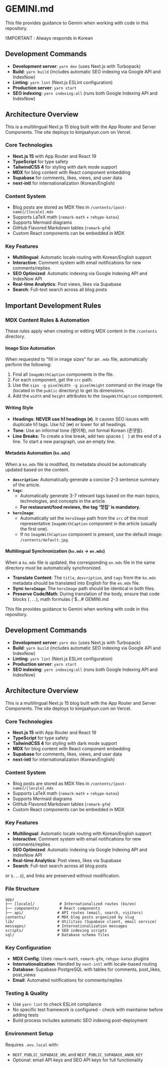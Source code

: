 # GEMINI.md

This file provides guidance to Gemini when working with code in this repository.

!IMPORTANT : Always responds in Korean

## Development Commands

- **Development server**: `yarn dev` (uses Next.js with Turbopack)
- **Build**: `yarn build` (includes automatic SEO indexing via Google API and IndexNow)
- **Linting**: `yarn lint` (Next.js ESLint configuration)
- **Production server**: `yarn start`
- **SEO indexing**: `yarn indexing:all` (runs both Google Indexing API and IndexNow)

## Architecture Overview

This is a multilingual Next.js 15 blog built with the App Router and Server Components. The site deploys to kimjaahyun.com on Vercel.

### Core Technologies

- **Next.js 15** with App Router and React 19
- **TypeScript** for type safety
- **TailwindCSS 4** for styling with dark mode support
- **MDX** for blog content with React component embedding
- **Supabase** for comments, likes, views, and user data
- **next-intl** for internationalization (Korean/English)

### Content System

- Blog posts are stored as MDX files in `/contents/[post-name]/[locale].mdx`
- Supports LaTeX math (`remark-math` + `rehype-katex`)
- Supports Mermaid diagrams
- GitHub Flavored Markdown tables (`remark-gfm`)
- Custom React components can be embedded in MDX

### Key Features

- **Multilingual**: Automatic locale routing with Korean/English support
- **Interactive**: Comment system with email notifications for new comments/replies
- **SEO Optimized**: Automatic indexing via Google Indexing API and IndexNow API
- **Real-time Analytics**: Post views, likes via Supabase
- **Search**: Full-text search across all blog posts

## Important Development Rules

### MDX Content Rules & Automation

These rules apply when creating or editing MDX content in the `/contents` directory.

#### Image Size Automation

When requested to "fill in image sizes" for an `.mdx` file, automatically perform the following:
1. Find all `ImageWithCaption` components in the file.
2. For each component, get the `src` path.
3. Use the `sips -g pixelWidth -g pixelHeight` command on the image file (located in the `public` directory) to get its dimensions.
4. Add the `width` and `height` attributes to the `ImageWithCaption` component.

#### Writing Style

- **Headings**: **NEVER use h1 headings (`#`)**. It causes SEO issues with duplicate h1 tags. Use h2 (`##`) or lower for all headings.
- **Tone**: Use an informal tone (평어체), not formal Korean (존댓말).
- **Line Breaks**: To create a line break, add two spaces (`  `) at the end of a line. To start a new paragraph, use an empty line.

#### Metadata Automation (`ko.mdx`)

When a `ko.mdx` file is modified, its metadata should be automatically updated based on the content.

- **`description`**: Automatically generate a concise 2-3 sentence summary of the article.
- **`tags`**:
  - Automatically generate 3-7 relevant tags based on the main topics, technologies, and concepts in the article.
  - **For restaurant/food reviews, the tag '맛집' is mandatory.**
- **`heroImage`**:
  - Automatically set the `heroImage` path from the `src` of the most representative `ImageWithCaption` component in the article (usually the first one).
  - If no `ImageWithCaption` component is present, use the default image: `/contents/default.jpg`.

#### Multilingual Synchronization (`ko.mdx` -> `en.mdx`)

When a `ko.mdx` file is updated, the corresponding `en.mdx` file in the same directory must be automatically synchronized.

- **Translate Content**: The `title`, `description`, and `tags` from the `ko.mdx` metadata should be translated into English for the `en.mdx` file.
- **Sync `heroImage`**: The `heroImage` path should be identical in both files.
- **Preserve Code/Math**: During translation of the body, ensure that code blocks (`...`), math formulas (`$...# GEMINI.md

This file provides guidance to Gemini when working with code in this repository.

## Development Commands

- **Development server**: `yarn dev` (uses Next.js with Turbopack)
- **Build**: `yarn build` (includes automatic SEO indexing via Google API and IndexNow)
- **Linting**: `yarn lint` (Next.js ESLint configuration)
- **Production server**: `yarn start`
- **SEO indexing**: `yarn indexing:all` (runs both Google Indexing API and IndexNow)

## Architecture Overview

This is a multilingual Next.js 15 blog built with the App Router and Server Components. The site deploys to kimjaahyun.com on Vercel.

### Core Technologies

- **Next.js 15** with App Router and React 19
- **TypeScript** for type safety
- **TailwindCSS 4** for styling with dark mode support
- **MDX** for blog content with React component embedding
- **Supabase** for comments, likes, views, and user data
- **next-intl** for internationalization (Korean/English)

### Content System

- Blog posts are stored as MDX files in `/contents/[post-name]/[locale].mdx`
- Supports LaTeX math (`remark-math` + `rehype-katex`)
- Supports Mermaid diagrams
- GitHub Flavored Markdown tables (`remark-gfm`)
- Custom React components can be embedded in MDX

### Key Features

- **Multilingual**: Automatic locale routing with Korean/English support
- **Interactive**: Comment system with email notifications for new comments/replies
- **SEO Optimized**: Automatic indexing via Google Indexing API and IndexNow API
- **Real-time Analytics**: Post views, likes via Supabase
- **Search**: Full-text search across all blog posts

or `$...$`), and links are preserved without modification.

### File Structure

```
app/
├── [locale]/           # Internationalized routes (ko/en)
├── components/         # React components
├── api/               # API routes (email, search, visitors)
contents/              # MDX blog posts organized by slug
lib/                   # Utilities (Supabase client, email service)
messages/              # Internationalization messages
scripts/               # SEO indexing scripts
sql/                   # Database schema files
```

### Key Configuration

- **MDX Config**: Uses `remark-math`, `remark-gfm`, `rehype-katex` plugins
- **Internationalization**: Handled by `next-intl` with locale-based routing
- **Database**: Supabase PostgreSQL with tables for comments, post_likes, post_views
- **Email**: Automated notifications for comments/replies

### Testing & Quality

- Use `yarn lint` to check ESLint compliance
- No specific test framework is configured - check with maintainer before adding tests
- Build process includes automatic SEO indexing post-deployment

### Environment Setup

Requires `.env.local` with:

- `NEXT_PUBLIC_SUPABASE_URL` and `NEXT_PUBLIC_SUPABASE_ANON_KEY`
- Optional: email API keys and SEO API keys for full functionality
